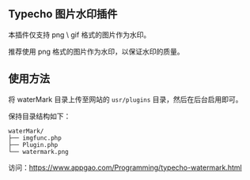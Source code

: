 ## Typecho 图片水印插件

本插件仅支持 png \ gif 格式的图片作为水印。

推荐使用 png 格式的图片作为水印，以保证水印的质量。

## 使用方法

将 waterMark 目录上传至网站的 `usr/plugins` 目录，然后在后台启用即可。

保持目录结构如下：

```
waterMark/
├── imgfunc.php
├── Plugin.php
└── watermark.png
```

访问：https://www.appgao.com/Programming/typecho-watermark.html